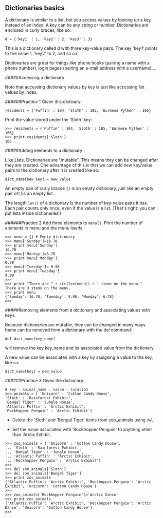 ## Dictionaries basics

A dictionary is similar to a list, but you access values by looking up a key instead of an index. A key can be any string or number. Dictionaries are enclosed in curly braces, like so:
```
d = {'key1' : 1, 'key2' : 2, 'key3' : 3}
```
This is a dictionary called d with three key-value pairs. The key 'key1' points to the value 1, 'key2' to 2, and so on.

Dictionaries are great for things like phone books (pairing a name with a phone number), login pages (pairing an e-mail address with a username)...

#####Accessing a dictionary

Note that accessing dictionary values by key is just like accessing list values by index.

######Practice 1
Given this dictinary:
```
residents = {'Puffin' : 104, 'Sloth' : 105, 'Burmese Python' : 106}
```
Print the value stored under the 'Sloth' key:
```
>>> residents = {'Puffin' : 104, 'Sloth' : 105, 'Burmese Python' : 106}
>>> print residents['Sloth']
105

```


#####Adding elements to a dictionary

Like Lists, Dictionaries are "mutable". This means they can be changed after they are created. One advantage of this is that we can add new key/value pairs to the dictionary after it is created like so:
```
dict_name[new_key] = new_value
```
An empty pair of curly braces `{}` is an empty dictionary, just like an empty pair of` [] `is an empty list.

The length `len()` of a dictionary is the number of key-value pairs it has. Each pair counts only once, even if the value is a list. (That's right: you can put lists inside dictionaries!)

######Practice 2
Add three elements to `menu{}`.
Print the number of elements in menu and the menu itselfs.
```
>>> menu = {} # Empty dictionary
>>> menu['Sunday']=16.78
>>> print menu['Sunday']
16.78
>>> menu['Monday']=6.78
>>> print menu['Monday']
6.78
>>> menu['Tuesday']= 9.98
>>> print menu['Tuesday']
9.98
>>>
>>> print "There are " + str(len(menu)) + " items on the menu."
There are 3 items on the menu.
>>> print menu
{'Sunday': 16.78, 'Tuesday': 9.98, 'Monday': 6.78}
>>>
```
#####Removing elements from a dictionary and associating values with keys.

Because dictionaries are mutable, they can be changed in many ways. Items can be removed from a dictionary with the del command:
```
del dict_name[key_name]
```
will remove the key key_name and its associated value from the dictionary.

A new value can be associated with a key by assigning a value to the key, like so:
```
dict_name[key] = new_value
```

######Practice 3
Given the dictionary:
```
# key - animal_name : value - location
zoo_animals = { 'Unicorn' : 'Cotton Candy House',
'Sloth' : 'Rainforest Exhibit',
'Bengal Tiger' : 'Jungle House',
'Atlantic Puffin' : 'Arctic Exhibit',
'Rockhopper Penguin' : 'Arctic Exhibit'}
```
- Delete the 'Sloth' and 'Bengal Tiger' items from zoo_animals using `del`.

- Set the value associated with 'Rockhopper Penguin' to anything other than 'Arctic Exhibit.

```
>>> zoo_animals = { 'Unicorn' : 'Cotton Candy House',
... 'Sloth' : 'Rainforest Exhibit',
... 'Bengal Tiger' : 'Jungle House',
... 'Atlantic Puffin' : 'Arctic Exhibit',
... 'Rockhopper Penguin' : 'Arctic Exhibit'}
>>>
>>> del zoo_animals['Sloth']
>>> del zoo_animals['Bengal Tiger']
>>> print zoo_animals
{'Atlantic Puffin': 'Arctic Exhibit', 'Rockhopper Penguin': 'Arctic Exhibit', 'Unicorn': 'Cotton Candy House'}
>>>
>>> zoo_animals['Rockhopper Penguin']='Arctic Dance'
>>> print zoo_animals
{'Atlantic Puffin': 'Arctic Exhibit', 'Rockhopper Penguin': 'Arctic Dance', 'Unicorn': 'Cotton Candy House'}
>>>

```


